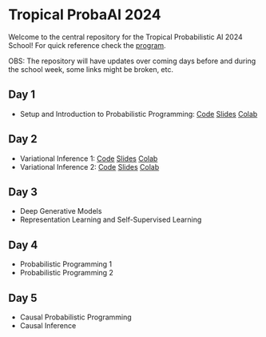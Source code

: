 # Tropical ProbaAI 2024

Welcome to the central repository for the Tropical Probabilistic AI 2024 School! For quick reference check the [program](https://tropical.probabilistic.ai/program/).

OBS: The repository will have updates over coming days before and during the school week, some links might be broken, etc.

## Day 1
- Setup and Introduction to Probabilistic Programming: [Code](day1) [Slides](day1) [Colab](day1)

## Day 2 
- Variational Inference 1: [Code](day2) [Slides](day2) [Colab](day2)
- Variational Inference 2: [Code](day2) [Slides](day2) [Colab](day2)

## Day 3
- Deep Generative Models
- Representation Learning and Self-Supervised Learning

## Day 4
- Probabilistic Programming 1
- Probabilistic Programming 2

## Day 5
- Causal Probabilistic Programming
- Causal Inference
